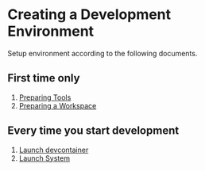 # Creating a Development Environment

Setup environment according to the following documents.

## First time only

1. [Preparing Tools](./prepare-tools)
1. [Preparing a Workspace](./prepare-workspace)

## Every time you start development

1. [Launch devcontainer](./launch-devcontainer)
1. [Launch System](./launch-system)

